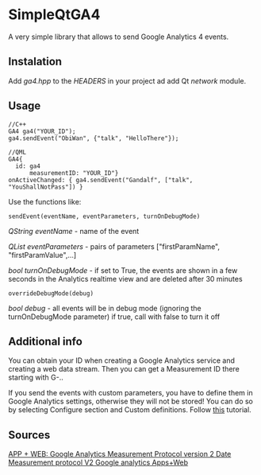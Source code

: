 # SimpleQtGA4
A very simple library that allows to send Google Analytics 4 events.

## Instalation
Add *ga4.hpp* to the *HEADERS* in your project ad add Qt *network* module.

## Usage
	//C++
	GA4 ga4("YOUR_ID");
	ga4.sendEvent("ObiWan", {"talk", "HelloThere"});

	//QML
	GA4{
	  id: ga4
          measurementID: "YOUR_ID"}
	onActiveChanged: { ga4.sendEvent("Gandalf", ["talk", "YouShallNotPass"]) }

Use the functions like:

	sendEvent(eventName, eventParameters, turnOnDebugMode)

*QString eventName* - name of the event

*QList<QString> eventParameters* - pairs of parameters ["firstParamName", "firstParamValue",...]

*bool turnOnDebugMode* - if set to True, the events are shown in a few seconds in the Analytics realtime view and are deleted after 30 minutes

	overrideDebugMode(debug)

*bool debug* - all events will be in debug mode (ignoring the turnOnDebugMode parameter) if true, call with false to turn it off

## Additional info
You can obtain your ID when creating a Google Analytics service and creating a web data stream. Then you can get a Measurement ID there starting with G-..

If you send the events with custom parameters, you have to define them in Google Analytics settings, otherwise they will not be stored! You can do so by selecting Configure section and Custom definitions. Follow [this](https://youtu.be/Y6YyzX_7OXk) tutorial.

## Sources
[APP + WEB: Google Analytics Measurement Protocol version 2
Date
](https://www.thyngster.com/app-web-google-analytics-measurement-protocol-version-2)
[Measurement protocol V2 Google analytics Apps+Web](https://lunaxod.com/measurement-protocol-v2-google-analytics-appsweb/)

